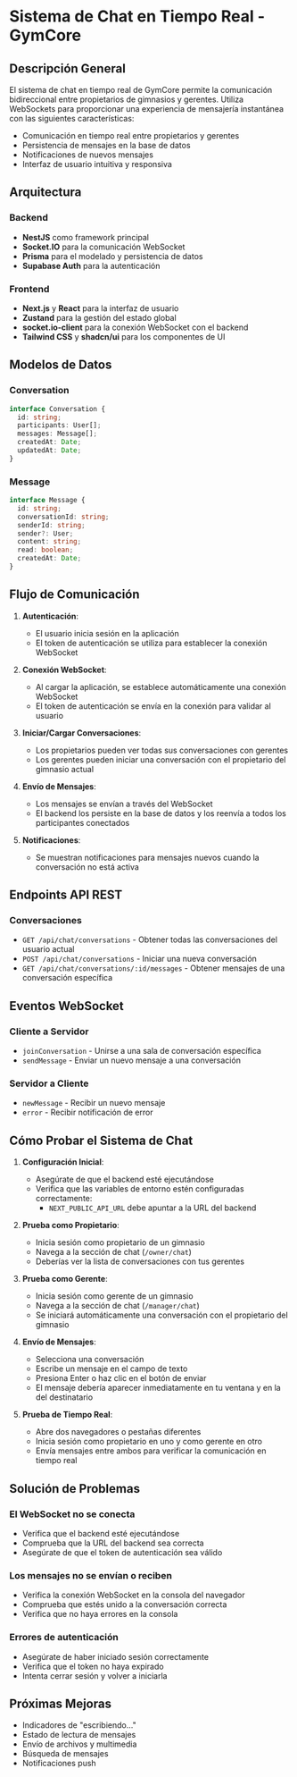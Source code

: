 # Sistema de Chat en Tiempo Real - GymCore

## Descripción General

El sistema de chat en tiempo real de GymCore permite la comunicación bidireccional entre propietarios de gimnasios y gerentes. Utiliza WebSockets para proporcionar una experiencia de mensajería instantánea con las siguientes características:

- Comunicación en tiempo real entre propietarios y gerentes
- Persistencia de mensajes en la base de datos
- Notificaciones de nuevos mensajes
- Interfaz de usuario intuitiva y responsiva

## Arquitectura

### Backend

- **NestJS** como framework principal
- **Socket.IO** para la comunicación WebSocket
- **Prisma** para el modelado y persistencia de datos
- **Supabase Auth** para la autenticación

### Frontend

- **Next.js** y **React** para la interfaz de usuario
- **Zustand** para la gestión del estado global
- **socket.io-client** para la conexión WebSocket con el backend
- **Tailwind CSS** y **shadcn/ui** para los componentes de UI

## Modelos de Datos

### Conversation

```typescript
interface Conversation {
  id: string;
  participants: User[];
  messages: Message[];
  createdAt: Date;
  updatedAt: Date;
}
```

### Message

```typescript
interface Message {
  id: string;
  conversationId: string;
  senderId: string;
  sender?: User;
  content: string;
  read: boolean;
  createdAt: Date;
}
```

## Flujo de Comunicación

1. **Autenticación**:
   - El usuario inicia sesión en la aplicación
   - El token de autenticación se utiliza para establecer la conexión WebSocket

2. **Conexión WebSocket**:
   - Al cargar la aplicación, se establece automáticamente una conexión WebSocket
   - El token de autenticación se envía en la conexión para validar al usuario

3. **Iniciar/Cargar Conversaciones**:
   - Los propietarios pueden ver todas sus conversaciones con gerentes
   - Los gerentes pueden iniciar una conversación con el propietario del gimnasio actual

4. **Envío de Mensajes**:
   - Los mensajes se envían a través del WebSocket
   - El backend los persiste en la base de datos y los reenvía a todos los participantes conectados

5. **Notificaciones**:
   - Se muestran notificaciones para mensajes nuevos cuando la conversación no está activa

## Endpoints API REST

### Conversaciones

- `GET /api/chat/conversations` - Obtener todas las conversaciones del usuario actual
- `POST /api/chat/conversations` - Iniciar una nueva conversación
- `GET /api/chat/conversations/:id/messages` - Obtener mensajes de una conversación específica

## Eventos WebSocket

### Cliente a Servidor

- `joinConversation` - Unirse a una sala de conversación específica
- `sendMessage` - Enviar un nuevo mensaje a una conversación

### Servidor a Cliente

- `newMessage` - Recibir un nuevo mensaje
- `error` - Recibir notificación de error

## Cómo Probar el Sistema de Chat

1. **Configuración Inicial**:
   - Asegúrate de que el backend esté ejecutándose
   - Verifica que las variables de entorno estén configuradas correctamente:
     - `NEXT_PUBLIC_API_URL` debe apuntar a la URL del backend

2. **Prueba como Propietario**:
   - Inicia sesión como propietario de un gimnasio
   - Navega a la sección de chat (`/owner/chat`)
   - Deberías ver la lista de conversaciones con tus gerentes

3. **Prueba como Gerente**:
   - Inicia sesión como gerente de un gimnasio
   - Navega a la sección de chat (`/manager/chat`)
   - Se iniciará automáticamente una conversación con el propietario del gimnasio

4. **Envío de Mensajes**:
   - Selecciona una conversación
   - Escribe un mensaje en el campo de texto
   - Presiona Enter o haz clic en el botón de enviar
   - El mensaje debería aparecer inmediatamente en tu ventana y en la del destinatario

5. **Prueba de Tiempo Real**:
   - Abre dos navegadores o pestañas diferentes
   - Inicia sesión como propietario en uno y como gerente en otro
   - Envía mensajes entre ambos para verificar la comunicación en tiempo real

## Solución de Problemas

### El WebSocket no se conecta

- Verifica que el backend esté ejecutándose
- Comprueba que la URL del backend sea correcta
- Asegúrate de que el token de autenticación sea válido

### Los mensajes no se envían o reciben

- Verifica la conexión WebSocket en la consola del navegador
- Comprueba que estés unido a la conversación correcta
- Verifica que no haya errores en la consola

### Errores de autenticación

- Asegúrate de haber iniciado sesión correctamente
- Verifica que el token no haya expirado
- Intenta cerrar sesión y volver a iniciarla

## Próximas Mejoras

- Indicadores de "escribiendo..."
- Estado de lectura de mensajes
- Envío de archivos y multimedia
- Búsqueda de mensajes
- Notificaciones push

